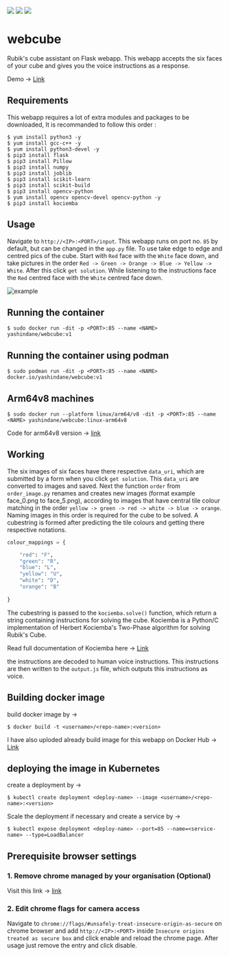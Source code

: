![](https://img.shields.io/badge/-Flask-blue?style=for-the-badge&logo=flask) ![](https://img.shields.io/badge/impressions-79.7k-lightblue?style=for-the-badge&logo=linkedin) ![](https://img.shields.io/badge/likes-2.7k-lightblue?style=for-the-badge&logo=linkedin)

# webcube
Rubik's cube assistant on Flask webapp. This webapp accepts the six faces of your cube and gives you the voice instructions as a response.

Demo -> [Link](https://www.linkedin.com/posts/yash-indane-aa6534179_machinelearning-flask-python-activity-6805902901546901507-dN6M)

## Requirements

This webapp requires a lot of extra modules and packages to be downloaded, It is recommanded to follow this order :

```
$ yum install python3 -y
$ yum install gcc-c++ -y
$ yum install python3-devel -y 
$ pip3 install flask 
$ pip3 install Pillow
$ pip3 install numpy
$ pip3 install joblib
$ pip3 install scikit-learn
$ pip3 install scikit-build
$ pip3 install opencv-python
$ yum install opencv opencv-devel opencv-python -y
$ pip3 install kociemba
```

## Usage

Navigate to `http://<IP>:<PORT>/input`.
This webapp runs on port no. `85` by default, but can be changed in the `app.py` file. To use take edge to edge and centred pics of the cube. 
Start with `Red` face with the `White` face down, and take pictures in the order `Red -> Green -> Orange -> Blue -> Yellow -> White`. After this click `get solution`. While listening to the instructions 
face the `Red` centred face with the `White` centred face down.

![example](https://user-images.githubusercontent.com/53041219/207019696-abfe8bbe-4ce9-48fb-bd4a-268b4ab9b7c7.png)

## Running the container

```
$ sudo docker run -dit -p <PORT>:85 --name <NAME> yashindane/webcube:v1 
```

## Running the container using podman

```
$ sudo podman run -dit -p <PORT>:85 --name <NAME> docker.io/yashindane/webcube:v1 
```

## Arm64v8 machines

```
$ sudo docker run --platform linux/arm64/v8 -dit -p <PORT>:85 --name <NAME> yashindane/webcube:linux-arm64v8
```

Code for arm64v8 version -> [link](https://github.com/YashIndane/webcube-arm64v8)

## Working

The six images of six faces have there respective `data_uri`, which are submitted by a form when you click `get solution`. This `data_uri` are converted to images and saved.
Next the function `order` from `order_image.py` renames and creates new images (format example face_0.png to face_5.png), according to images that have central tile colour matching in the order `yellow -> green -> red -> white -> blue -> orange`. Naming images in this order is required for the cube to be solved. A cubestring is formed after predicting the tile colours and getting there respective notations.

```py
colour_mappings = {

    "red": "F",
    "green": "R",
    "blue": "L",
    "yellow": "U",
    "white": "D",
    "orange": "B"
 
}
```

The cubestring is passed to the `kociemba.solve()` function, which return a string containing instructions for solving the cube.
Kociemba is a Python/C implementation of Herbert Kociemba's Two-Phase algorithm for solving Rubik's Cube.

Read full documentation of Kociemba here -> [Link](https://pypi.org/project/kociemba/)

the instructions are decoded to human voice instructions. This instructions are then written to the `output.js` file, which outputs this instructions as voice.

## Building docker image

build docker image by ->

`$ docker build -t <username>/<repo-name>:<version>`

I have also uploded already build image for this webapp on Docker Hub -> [Link](https://hub.docker.com/repository/docker/yashindane/webcube)

## deploying the image in Kubernetes

create a deployment by ->

`$ kubectl create deployment <deploy-name> --image <username>/<repo-name>:<version> `

Scale the deployment if necessary and create a service by ->

`$ kubectl expose deployment <deploy-name> --port=85 --name=<service-name> --type=LoadBalancer`

## Prerequisite browser settings

### 1. Remove chrome managed by your organisation (Optional)

Visit this link -> [link](https://www.youtube.com/watch?v=DaLaWChdyug)

### 2. Edit chrome flags for camera access

Navigate to `chrome://flags/#unsafely-treat-insecure-origin-as-secure` on chrome browser and add `http://<IP>:<PORT>` inside `Insecure origins treated as secure box` and click enable and reload the chrome page.
After usage just remove the entry and click disable.
